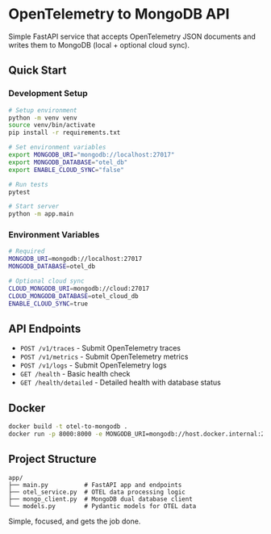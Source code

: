 # OpenTelemetry to MongoDB API

Simple FastAPI service that accepts OpenTelemetry JSON documents and writes them to MongoDB (local + optional cloud sync).

## Quick Start

### Development Setup

```bash
# Setup environment
python -m venv venv
source venv/bin/activate
pip install -r requirements.txt

# Set environment variables
export MONGODB_URI="mongodb://localhost:27017"
export MONGODB_DATABASE="otel_db"
export ENABLE_CLOUD_SYNC="false"

# Run tests
pytest

# Start server
python -m app.main
```

### Environment Variables

```bash
# Required
MONGODB_URI=mongodb://localhost:27017
MONGODB_DATABASE=otel_db

# Optional cloud sync
CLOUD_MONGODB_URI=mongodb://cloud:27017
CLOUD_MONGODB_DATABASE=otel_cloud_db
ENABLE_CLOUD_SYNC=true
```

## API Endpoints

- `POST /v1/traces` - Submit OpenTelemetry traces
- `POST /v1/metrics` - Submit OpenTelemetry metrics
- `POST /v1/logs` - Submit OpenTelemetry logs
- `GET /health` - Basic health check
- `GET /health/detailed` - Detailed health with database status

## Docker

```bash
docker build -t otel-to-mongodb .
docker run -p 8000:8000 -e MONGODB_URI=mongodb://host.docker.internal:27017 otel-to-mongodb
```

## Project Structure

```
app/
├── main.py          # FastAPI app and endpoints
├── otel_service.py  # OTEL data processing logic
├── mongo_client.py  # MongoDB dual database client
└── models.py        # Pydantic models for OTEL data
```

Simple, focused, and gets the job done.
